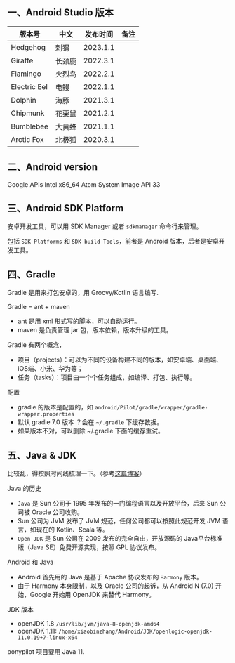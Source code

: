 ## 一、Android Studio 版本

| 版本号       | 中文   | 发布时间 | 备注 |
| ------------ | ------ | -------- | ---- |
| Hedgehog     | 刺猬   | 2023.1.1 |
| Giraffe      | 长颈鹿 | 2022.3.1 |
| Flamingo     | 火烈鸟 | 2022.2.1 |
| Electric Eel | 电鳗   | 2022.1.1 |
| Dolphin      | 海豚   | 2021.3.1 |
| Chipmunk     | 花栗鼠 | 2021.2.1 |      |
| Bumblebee    | 大黄蜂 | 2021.1.1 |
| Arctic Fox   | 北极狐 | 2020.3.1 |

## 二、Android version

Google APIs Intel x86_64 Atom System Image API 33


## 三、Android SDK Platform
安卓开发工具，可以用 SDK Manager 或者 `sdkmanager` 命令行来管理。

包括 `SDK Platforms` 和 `SDK build Tools`，前者是 Android 版本，后者是安卓开发工具。


## 四、Gradle
Gradle 是用来打包安卓的，用 Groovy/Kotlin 语言编写.

Gradle = ant + maven
- ant 是用 xml 形式写的脚本，可以自动运行。
- maven 是负责管理 jar 包，版本依赖，版本升级的工具。

Gradle 有两个概念，
- 项目（projects）：可以为不同的设备构建不同的版本，如安卓端、桌面端、iOS端、小米、华为等；
- 任务（tasks）：项目由一个个任务组成，如编译、打包、执行等。


配置
- gradle 的版本是配置的，如 `android/Pilot/gradle/wrapper/gradle-wrapper.properties`
- 默认 gradle 7.0 版本 ？会在 `~/.gradle` 下缓存数据。
- 如果版本不对，可以删除 ~/.gradle 下面的缓存重试。

## 五、Java & JDK

比较乱，得按照时间线梳理一下。（参考[这篇博客](https://juejin.cn/post/6844903839682789390)）

Java 的历史
- `Java` 是 Sun 公司于 1995 年发布的一门编程语言以及开放平台，后来 Sun 公司被 Oracle 公司收购。
- Sun 公司为 JVM 发布了 JVM 规范，任何公司都可以按照此规范开发 JVM 语言，如现在的 Kotlin、Scala 等。
- `Open JDK` 是 Sun 公司在 2009 发布的完全自由，开放源码的 Java平台标准版（Java SE）免费开源实现，按照 GPL 协议发布。

Android 和 Java
- Android 首先用的 Java 是基于 Apache 协议发布的 `Harmony` 版本。
- 由于 Harmony 本身限制，以及 Oracle 公司的起诉，从 Android N (7.0) 开始，Google 开始用 OpenJDK 来替代 Harmony。

JDK 版本
- openJDK 1.8  `/usr/lib/jvm/java-8-openjdk-amd64`
- openJDK 1.11: `/home/xiaobinzhang/Android/JDK/openlogic-openjdk-11.0.19+7-linux-x64`

ponypilot 项目要用 Java 11.
